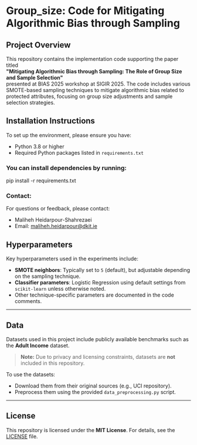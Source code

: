 # Group_size: Code for Mitigating Algorithmic Bias through Sampling

## Project Overview
This repository contains the implementation code supporting the paper titled  
**"Mitigating Algorithmic Bias through Sampling: The Role of Group Size and Sample Selection"**  
presented at BIAS 2025 workshop at SIGIR 2025. The code includes various SMOTE-based sampling techniques to mitigate algorithmic bias related to protected attributes, focusing on group size adjustments and sample selection strategies.

## Installation Instructions
To set up the environment, please ensure you have:

- Python 3.8 or higher
- Required Python packages listed in `requirements.txt`

### You can install dependencies by running:
pip install -r requirements.txt

### Contact:
For questions or feedback, please contact:
- Maliheh Heidarpour-Shahrezaei
- Email: maliheh.heidarpour@dkit.ie


 ##  Hyperparameters 
Key hyperparameters used in the experiments include:

- **SMOTE neighbors**: Typically set to `5` (default), but adjustable depending on the sampling technique.
- **Classifier parameters**: Logistic Regression using default settings from `scikit-learn` unless otherwise noted.
- Other technique-specific parameters are documented in the code comments.

---

## Data

Datasets used in this project include publicly available benchmarks such as the **Adult Income** dataset.

> **Note:** Due to privacy and licensing constraints, datasets are **not** included in this repository.

To use the datasets:
- Download them from their original sources (e.g., UCI repository).
- Preprocess them using the provided `data_preprocessing.py` script.

---

## License

This repository is licensed under the **MIT License**.
For details, see the [LICENSE](./LICENSE) file.
